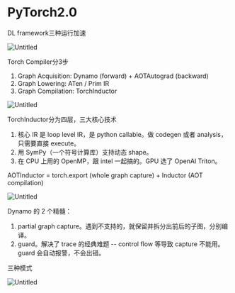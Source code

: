 # PyTorch2.0

DL framework三种运行加速

![Untitled](PyTorch2%200%205cd6be82123c423cb7658c65a754283f/Untitled.png)

Torch Compiler分3步

1. Graph Acquisition: Dynamo (forward) + AOTAutograd (backward)
2. Graph Lowering: ATen / Prim IR
3. Graph Compilation: TorchInductor

![Untitled](PyTorch2%200%205cd6be82123c423cb7658c65a754283f/Untitled%201.png)

TorchInductor分为四层，三大核心技术

1. 核心 IR 是 loop level IR，是 python callable。做 codegen 或者 analysis，只需要直接 execute。
2. 用 SymPy（一个符号计算库）支持动态 shape。
3. 在 CPU 上用的 OpenMP，跟 intel 一起搞的。GPU 选了 OpenAI Triton。

AOTInductor = torch.export (whole graph capture) + Inductor (AOT compilation)

![Untitled](PyTorch2%200%205cd6be82123c423cb7658c65a754283f/Untitled%202.png)

Dynamo 的 2 个精髓：

1. partial graph capture。遇到不支持的，就保留并拆分出前后的子图，分别编译。
2. guard。解决了 trace 的经典难题 -- control flow 等导致 capture 不能用。guard 会自动报警，不会出错。

三种模式

![Untitled](PyTorch2%200%205cd6be82123c423cb7658c65a754283f/Untitled%203.png)